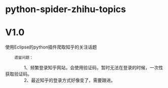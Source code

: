 # python-spider-zhihu-topics

# V1.0
使用Eclipse的python插件爬取知乎的关注话题

        遗留问题：
                1、频繁登录知乎网站，会使用验证码，暂时无法在登录的时候，一次性获取验证码。<br/>
                2、最近知乎的登录方式好像变了，需要跟进。

